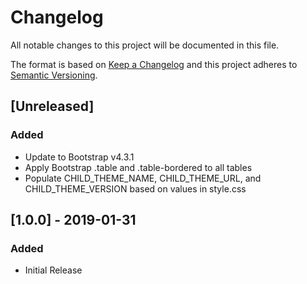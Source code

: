 # Changelog
All notable changes to this project will be documented in this file.

The format is based on [Keep a Changelog](http://keepachangelog.com/en/1.0.0/)
and this project adheres to [Semantic Versioning](http://semver.org/spec/v2.0.0.html).

## [Unreleased]
### Added
- Update to Bootstrap v4.3.1
- Apply Bootstrap .table and .table-bordered to all tables
- Populate CHILD_THEME_NAME, CHILD_THEME_URL, and CHILD_THEME_VERSION based on values in style.css

## [1.0.0] - 2019-01-31
### Added
- Initial Release
